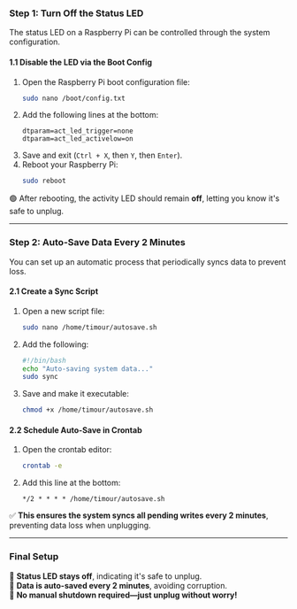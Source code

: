 ### **Step 1: Turn Off the Status LED**
The status LED on a Raspberry Pi can be controlled through the system configuration.

#### **1.1 Disable the LED via the Boot Config**
1. Open the Raspberry Pi boot configuration file:
   ```bash
   sudo nano /boot/config.txt
   ```
2. Add the following lines at the bottom:
   ```plaintext
   dtparam=act_led_trigger=none
   dtparam=act_led_activelow=on
   ```
3. Save and exit (`Ctrl + X`, then `Y`, then `Enter`).
4. Reboot your Raspberry Pi:
   ```bash
   sudo reboot
   ```

🟢 After rebooting, the activity LED should remain **off**, letting you know it's safe to unplug.

---

### **Step 2: Auto-Save Data Every 2 Minutes**
You can set up an automatic process that periodically syncs data to prevent loss.

#### **2.1 Create a Sync Script**
1. Open a new script file:
   ```bash
   sudo nano /home/timour/autosave.sh
   ```
2. Add the following:
   ```bash
   #!/bin/bash
   echo "Auto-saving system data..."
   sudo sync
   ```

3. Save and make it executable:
   ```bash
   chmod +x /home/timour/autosave.sh
   ```

#### **2.2 Schedule Auto-Save in Crontab**
1. Open the crontab editor:
   ```bash
   crontab -e
   ```
2. Add this line at the bottom:
   ```plaintext
   */2 * * * * /home/timour/autosave.sh
   ```

✅ **This ensures the system syncs all pending writes every 2 minutes**, preventing data loss when unplugging.

---

### **Final Setup**
🔹 **Status LED stays off**, indicating it's safe to unplug.  
🔹 **Data is auto-saved every 2 minutes**, avoiding corruption.  
🔹 **No manual shutdown required—just unplug without worry!**
